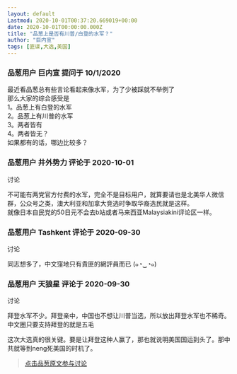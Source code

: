 ```yaml
---
layout: default
Lastmod: 2020-10-01T00:37:20.669019+00:00
date: 2020-10-01T00:00:00.000Z
title: "品葱上是否有川普/白登的水军？"
author: "巨内宣"
tags: [匪谍,大选,美国]
---
```



### 品葱用户 **巨内宣** 提问于 10/1/2020
    
最近看品葱总有些言论看起来像水军，为了少被踩就不举例了  
那么大家的综合感受是  
1。品葱上有白登的水军  
2。品葱上有川普的水军  
3。两者皆有  
4。两者皆无？  
如果都有的话，哪边比较多？
    
                

### 品葱用户 **井外势力** 评论于 2020-10-01
讨论

        
不可能有两党官方付费的水军，完全不是目标用户，就算要请也是北美华人微信群，公众号之类，澳大利亚和加拿大竞选时争取华裔选民就是这样。  
就像日本自民党的50日元不会去b站或者马来西亚Malaysiakini评论区一样。
        
                

### 品葱用户 **Tashkent** 评论于 2020-09-30
讨论

        
同志想多了，中文窪地只有貴匪的網評員而已 (๑◔‿◔๑)
        
                

### 品葱用户 **天狼星** 评论于 2020-09-30
讨论

        
拜登水军不少。拜登亲中，中国也不想让川普当选，所以放出拜登水军也不稀奇。中文圈只要支持拜登的就是五毛  
  
这次大选真的很关键。要是让拜登这种人赢了，那也就说明美国国运到头了。那中共就等到neng死美国的时机了。
        
                





> [点击品葱原文参与讨论](https://pincong.rocks/question/31610)

